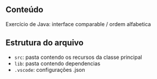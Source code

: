## Conteúdo

Exercício de Java: interface comparable / ordem alfabetica

## Estrutura do arquivo

- `src`: pasta contendo os recursos da classe principal
- `lib`: pasta contendo dependencias
- `.vscode`: configurações .json
